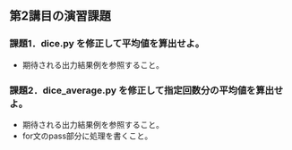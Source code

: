 ## 第2講目の演習課題
### 課題1．dice.py を修正して平均値を算出せよ。
* 期待される出力結果例を参照すること。

### 課題2．dice_average.py を修正して指定回数分の平均値を算出せよ。
* 期待される出力結果例を参照すること。
* for文のpass部分に処理を書くこと。
